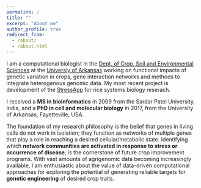 ```yaml
---
permalink: /
title: ""
excerpt: "About me"
author_profile: true
redirect_from: 
  - /about/
  - /about.html
---
```


I am a computational biologist in the [Dept. of Crop, Soil and Environmental Sciences](https://crop-soil-environmental-sciences.uark.edu/) at the [Universiy of Arkansas](https://www.uark.edu/) working on functional impacts of genetic variation in crops, gene interaction networks and methods to integrate heterogenous genomic data. My most recent project is development of the [StressApp](http://rrn.uark.edu/shiny/apps/rrn/) for rice systems biology reserach.

I received a **MS in bioinformatics** in 2009 from the Sardar Patel University, India, and a **PhD in cell and molecular biology** in 2017, from the University of Arkansas, Fayetteville, USA.

The foundation of my research philosophy is the belief that genes in living cells do not work in isolation; they function as networks of multiple genes that play a role in reaching a desired cellular/metabolic state. Identifying which **network communities are activated in response to stress or occurrence of disease**, is the cornerstone of future crop improvement programs. With vast amounts of agrigenomic data becoming increasingly available, I am enthusiastic about the value of data-driven computational approaches for exploring the potential of generating reliable targets for **genetic engineering** of desired crop traits.


